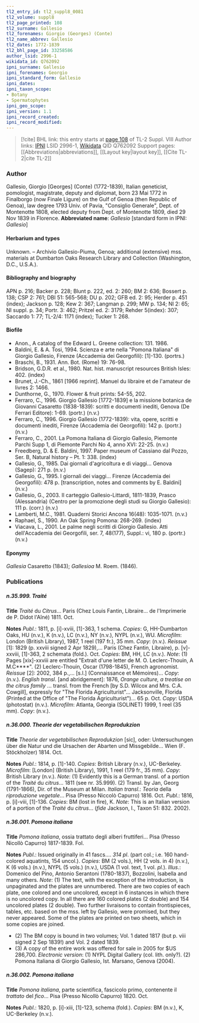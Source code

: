 ```yaml
---
tl2_entry_id: tl2_suppl8_0081
tl2_volume: suppl8
tl2_page_printed: 108
tl2_surname: Gallesio
tl2_forenames: Giorgio (Georges) (Conte)
tl2_name_abbrev: Gallesio
tl2_dates: 1772-1839
tl2_bhl_page_id: 33258586
author_lsid: 2996-1
wikidata_id: Q762092
ipni_surname: Gallesio
ipni_forenames: Georgio
ipni_standard_form: Gallesio
ipni_dates: 
ipni_taxon_scope: 
- Botany
- Spermatophytes
ipni_geo_scope: 
ipni_version: 1.1
ipni_record_created: 
ipni_record_modified:
---
```


> [!cite] BHL link: this entry starts at [page 108](https://www.biodiversitylibrary.org/page/33258586) of TL-2 Suppl. VIII
> Author links: [IPNI](https://www.ipni.org/a/2996-1) LSID 2996-1, [Wikidata](https://www.wikidata.org/wiki/Q762092) QID Q762092
> Support pages: [[Abbreviations|abbreviations]], [[Layout key|layout key]], [[Cite TL-2|cite TL-2]]

### Author

Gallesio, Giorgio \[Georges\] (Conte) (1772-1839), Italian geneticist, pomologist, magistrate, deputy and diplomat, born 23 Mai 1772 in Finalborgo (now Finale Ligure) on the Gulf of Genoa (then Republic of Genoa), law degree 1793 Univ. of Pavia, "Consiglio Generale", Dept. of Montenotte 1808, elected deputy from Dept. of Montenotte 1809, died 29 Nov 1839 in Florence. 
**Abbreviated name**: *Gallesio* \[standard form in IPNI: *Gallesio*\]

#### Herbarium and types

Unknown. – Archivio Gallesio-Piuma, Genoa; additional (extensive) mss. materials at Dumbarton Oaks Research Library and Collection (Washington, D.C., U.S.A.).

#### Bibliography and biography

APN p. 216; Backer p. 228; Blunt p. 222, ed. 2: 260; BM 2: 636; Bossert p. 138; CSP 2: 761; DBI 51: 565-568; DU p. 202; GFB ed. 2: 95; Herder p. 451 (index); Jackson p. 128; Kew 2: 367; Langman p. 299; MW p. 134; NI 2: 65; NI suppl. p. 34; Portr. 3: 462; Pritzel ed. 2: 3179; Rehder 5(index): 307; Saccardo 1: 77; TL-2/4: 1171 (index); Tucker 1: 268.

#### Biofile

- Anon., A catalog of the Edward L. Greene collection: 131. 1986.
- Baldini, E. & A. Tosi, 1994. Scienza e arte nella "Pomona Italiana" di Giorgio Gallesio, Firenze (Accademia dei Georgofili): \[1\]-130. (portrs.)
- Braschi, B., 1931. Ann. Bot. (Rome) 19: 76-98.
- Bridson, G.D.R. et al., 1980. Nat. hist. manuscript resources British Isles: 402. (index)
- Brunet, J.-Ch., 1861 \[1966 reprint\]. Manuel du libraire et de l'amateur de livres 2: 1466.
- Dunthorne, G., 1970. Flower & fruit prints: 54-55, 202.
- Ferraro, C., 1996. Giorgio Gallesio \[1772-1839\] e la missione botanica de Giovanni Casaretto (1838-1839): scritti e documenti inediti, Genova (De Ferrari Editore): 1-69. (portr.) (n.v.)
- Ferraro, C., 1996. Giorgio Gallesio (1772-1839): vita, opere, scritti e documenti inediti, Firenze (Accademia dei Georgofili): 142 p. (portr.) (n.v.)
- Ferraro, C., 2001. La Pomona Italiana di Giorgio Gallesio, Piemonte Parchi Supp 1, di Piemonte Parchi No 4, anno XVI: 22-25. (n.v.)
- Freedberg, D. & E. Baldini, 1997. Paper museum of Cassiano dal Pozzo, Ser. B, Natural history – Pt. 1: 338. (index)
- Gallesio, G., 1985. Dai giornali d'agricoltura e di viaggi... Genova (Sagep): 271 p. (n.v.)
- Gallesio, G., 1995. I giornali dei viaggi... Firenze (Accademia dei Georgofili): 478 p. \[transcription, notes and comments by E. Baldini\] (n.v.)
- Gallesio, G., 2003. Il carteggio Gallesio-Littardi, 1811-1839, Prasco (Alessandria) (Centro per la promozione degli studi su Giorgio Gallesio): 111 p. (corr.) (n.v.)
- Lamberti, M.C., 1981. Quaderni Storici Ancona 16(48): 1035-1071. (n.v.)
- Raphael, S., 1990. An Oak Spring Pomona: 268-269. (index)
- Viacava, L., 2001. Le palme negli scritti di Giorgio Gallesio. Atti dell'Accademia dei Georgofili, ser. 7, 48(177), Suppl.: vi, 180 p. (portr.) (n.v.)

#### Eponymy

*Gallesia* Casaretto (1843); *Gallesioa* M. Roem. (1846).

### Publications

##### n.35.999. Traité

**Title**
*Traité* du *Citrus*... Paris (Chez Louis Fantin, Libraire... de l'Imprimerie de P. Didot l'Aîné) 1811. Oct.

**Notes**
*Publ*.: 1811, p. \[i\]-xviii, \[1\]-363, 1 schema. *Copies*: G, HH-Dumbarton Oaks, HU (n.v.), K (n.v.), LC (n.v.), NY (n.v.), NYPL (n.v.), WU. *Microfilm*: London (British Library), 1987, 1 reel (197 fr.), 35 mm. *Copy*: (n.v.).
*Reissue* \[1\]: 1829 (p. xxviii signed 2 Apr 1829),... Paris (Chez Fantin, Libraire), p. \[v\]-xxviii, \[1\]-363, 2 schemata (fold.). Oct. *Copies*: BM, HH, LC (n.v.).
*Note*: (1) Pages \[xix\]-xxviii are entitled "Extrait d'une letter de M. O. Leclerc-Thouin, A M.C\*\*\*\*". (2) Leclerc-Thouin, Oscar (1798-1845), French agronomist.
*Reissue* \[2\]: 2002, 384 p.,... \[s.l.\] (Connaissance et Mémoires)... *Copy*: (n.v.).
*English transl*. \[and abridgement\]: 1876, *Orange culture, a treatise on the citrus family* ... transl. from the French \[by S.D. Wilcox and Mrs. C.A. Cowgill\], expressly for "The Florida Agriculturist"... Jacksonville, Florida (Printed at the Office of "The Florida Agriculturist")... 65 p. Oct. *Copy*: USDA (photostat) (n.v.). *Microfilm*: Atlanta, Georgia (SOLINET) 1999, 1 reel (35 mm). *Copy*: (n.v.).

##### n.36.000. Theorie der vegetabilischen Reprodukzion

**Title**
*Theorie der vegetabilischen Reprodukzion* \[sic\], oder: Untersuchungen über die Natur und die Ursachen der Abarten und Missgebilde... Wien (F. Stöckholzer) 1814. Oct.

**Notes**
*Publ*.: 1814, p. \[1\]-140. *Copies*: British Library (n.v.), UC-Berkeley. *Microfilm*: \[London\] (British Library), 1991, 1 reel (179 fr., 35 mm). *Copy*: British Library (n.v.).
*Note*: (1) Evidently this is a German transl. of a portion of the *Traité* du *citrus*... 1811 (see nr. 35.999). (2) Transl. by Jan, Georg (1791-1866), Dir. of the Museum at Milan.
*Italian transl*.: *Teoria* della *riproduzione vegetale*... Pisa (Presso Niccolò Capurro) 1816. Oct.
*Publ*.: 1816, p. \[i\]-viii, \[1\]-136. *Copies*: BM (lost in fire), K.
*Note*: This is an Italian version of a portion of the *Traité* du *citrus*... (*fide* Jackson, I., Taxon 51: 832. 2002).

##### n.36.001. Pomona italiana

**Title**
*Pomona italiana*, ossia trattato degli alberi fruttiferi... Pisa (Presso Nicollò Capurro) 1817-1839. Fol.

**Notes**
*Publ*.: Issued originally in 41 fascs.... *314 pl*. (part col.; i.e. 160 hand-colored aquatints, 154 uncol.). *Copies*: BM (2 vols.), HH (2 vols. in 4) (n.v.), K (6 vols.) (n.v.), NYPL (5 vols.) (n.v.), USDA (1 vol. text, 1 vol. *pl.*).
*Illus*.: Domenico del Pino, Antonio Serantoni (1780-1837), Bozzolini, Isabella and many others.
*Note*: (1) The text, with the exception of the introduction, is unpaginated and the plates are unnumbered. There are two copies of each plate, one colored and one uncolored, except in 6 instances in which there is no uncolored copy. In all there are 160 colored plates (2 double) and 154 uncolored plates (2 double). Two further livraisons to contain frontispieces, tables, etc. based on the mss. left by Gallesio, were promised, but they never appeared. Some of the plates are printed on two sheets, which in some copies are joined.
- (2) The BM copy is bound in two volumes; Vol. 1 dated 1817 (but p. viii signed 2 Sep 1839!) and Vol. 2 dated 1839.
- (3) A copy of the entire work was offered for sale in 2005 for $US 286,700.
*Electronic version*: (1) NYPL Digital Gallery (col. lith. only?). (2) Pomona Italiana di Giorgio Gallesio, Ist. Marsano, Genova (2004).

##### n.36.002. Pomona italiana

**Title**
*Pomona italiana*, parte scientifica, fascicolo primo, contenente il *trattato* del *fico*... Pisa (Presso Nicollò Capurro) 1820. Oct.

**Notes**
*Publ*.: 1820, p. \[i\]-xiii, \[1\]-123, schema (fold.). *Copies*: BM (n.v.), K, UC-Berkeley (n.v.).

